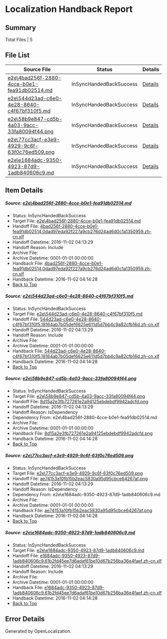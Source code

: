 # <a name='report-top'></a> Localization Handback Report

## Summary
 Total Files | 5

## File List
 Source File | Status | Details 
 ----------- | ------ | ------- 
 [e2e\4bad256f-2880-4cce-b0e1-fea91db02514.md](https://github.com/OpenLocalizationTestOrg/ol-test0/blob/ea31d7bc8c69ee3c567e22d58883244b37f99f2c/e2e/4bad256f-2880-4cce-b0e1-fea91db02514.md) | InSyncHandedBackSuccess | [Details](#3bf4886c8f77260fc7cf137fd82f054a289066ce1)
 [e2e\544d23ad-c6e0-4e28-8640-c4f67bf310f5.md](https://github.com/OpenLocalizationTestOrg/ol-test0/blob/ea31d7bc8c69ee3c567e22d58883244b37f99f2c/e2e/544d23ad-c6e0-4e28-8640-c4f67bf310f5.md) | InSyncHandedBackSuccess | [Details](#d7dca2e8f5c6d1c114eedd8d1c20a817cbc49c7d2)
 [e2e\58b9e847-cd5b-4a03-9acc-33fa80094f44.png](https://github.com/OpenLocalizationTestOrg/ol-test0/blob/ea31d7bc8c69ee3c567e22d58883244b37f99f2c/e2e/58b9e847-cd5b-4a03-9acc-33fa80094f44.png) | InSyncHandedBackSuccess | [Details](#8d15a2e3fb727261e2a94125ebdebdf9942adcfd3)
 [e2e\77cc3acf-e3e9-4929-9c6f-63f0c76ed509.png](https://github.com/OpenLocalizationTestOrg/ol-test0/blob/ea31d7bc8c69ee3c567e22d58883244b37f99f2c/e2e/77cc3acf-e3e9-4929-9c6f-63f0c76ed509.png) | InSyncHandedBackSuccess | [Details](#ae74153a10fb15b2eac5830a95d95cbce64267af4)
 [e2e\e1684adc-9350-4923-87d9-1adb840606c9.md](https://github.com/OpenLocalizationTestOrg/ol-test0/blob/ea31d7bc8c69ee3c567e22d58883244b37f99f2c/e2e/e1684adc-9350-4923-87d9-1adb840606c9.md) | InSyncHandedBackSuccess | [Details](#13a7ab88fd3eac0998bbc7976645aa41faf4ca7f5)

## Item Details
##### <a name='3bf4886c8f77260fc7cf137fd82f054a289066ce1'></a> Source: [e2e\4bad256f-2880-4cce-b0e1-fea91db02514.md](https://github.com/OpenLocalizationTestOrg/ol-test0/blob/ea31d7bc8c69ee3c567e22d58883244b37f99f2c/e2e/4bad256f-2880-4cce-b0e1-fea91db02514.md)
* Status: InSyncHandedBackSuccess
* Target File: [e2e\4bad256f-2880-4cce-b0e1-fea91db02514.md](https://github.com/OpenLocalizationTestOrg/ol-test0-zhcn/blob/b3e8d6e5b6317752a6a8078db6448ec0f71bc2b6/e2e/4bad256f-2880-4cce-b0e1-fea91db02514.md)
* Handoff File: [4bad256f-2880-4cce-b0e1-fea91db02514.0dad97eda92f227a9cb276d24ad6d0c1a1350959.zh-cn.xlf](https://github.com/OpenLocalizationTestOrg/ol-test0-handoff/blob/31a53d3fe01b7979cfaf4b581f54146cbfa5a20c/ol-handoff/OpenLocalizationTestOrg/ol-test0-zhcn/yufeih/ht/4bad256f-2880-4cce-b0e1-fea91db02514.0dad97eda92f227a9cb276d24ad6d0c1a1350959.zh-cn.xlf)
* Handoff Datetime: 2016-11-02 04:13:29
* Handoff Reason: Include
* Archive File: 
* Archive Datetime: 0001-01-01 00:00:00
* Handback File: [4bad256f-2880-4cce-b0e1-fea91db02514.0dad97eda92f227a9cb276d24ad6d0c1a1350959.zh-cn.xlf](https://github.com/OpenLocalizationTestOrg/ol-test0-handback/blob/ace2b1806669be2a1cb8f9b9366829137b7cd894/ol-handback/OpenLocalizationTestOrg/ol-test0-zhcn/yufeih/ht/4bad256f-2880-4cce-b0e1-fea91db02514.0dad97eda92f227a9cb276d24ad6d0c1a1350959.zh-cn.xlf)
* Handback Datetime: 2016-11-02 04:14:28
* [Back to Top](#report-top)

##### <a name='d7dca2e8f5c6d1c114eedd8d1c20a817cbc49c7d2'></a> Source: [e2e\544d23ad-c6e0-4e28-8640-c4f67bf310f5.md](https://github.com/OpenLocalizationTestOrg/ol-test0/blob/ea31d7bc8c69ee3c567e22d58883244b37f99f2c/e2e/544d23ad-c6e0-4e28-8640-c4f67bf310f5.md)
* Status: InSyncHandedBackSuccess
* Target File: [e2e\544d23ad-c6e0-4e28-8640-c4f67bf310f5.md](https://github.com/OpenLocalizationTestOrg/ol-test0-zhcn/blob/b3e8d6e5b6317752a6a8078db6448ec0f71bc2b6/e2e/544d23ad-c6e0-4e28-8640-c4f67bf310f5.md)
* Handoff File: [544d23ad-c6e0-4e28-8640-c4f67bf310f5.18164ab7b05def6625e611d5d7bb4c9a82cfb16d.zh-cn.xlf](https://github.com/OpenLocalizationTestOrg/ol-test0-handoff/blob/31a53d3fe01b7979cfaf4b581f54146cbfa5a20c/ol-handoff/OpenLocalizationTestOrg/ol-test0-zhcn/yufeih/ht/544d23ad-c6e0-4e28-8640-c4f67bf310f5.18164ab7b05def6625e611d5d7bb4c9a82cfb16d.zh-cn.xlf)
* Handoff Datetime: 2016-11-02 04:13:29
* Handoff Reason: Include
* Archive File: 
* Archive Datetime: 0001-01-01 00:00:00
* Handback File: [544d23ad-c6e0-4e28-8640-c4f67bf310f5.18164ab7b05def6625e611d5d7bb4c9a82cfb16d.zh-cn.xlf](https://github.com/OpenLocalizationTestOrg/ol-test0-handback/blob/ace2b1806669be2a1cb8f9b9366829137b7cd894/ol-handback/OpenLocalizationTestOrg/ol-test0-zhcn/yufeih/ht/544d23ad-c6e0-4e28-8640-c4f67bf310f5.18164ab7b05def6625e611d5d7bb4c9a82cfb16d.zh-cn.xlf)
* Handback Datetime: 2016-11-02 04:14:28
* [Back to Top](#report-top)

##### <a name='8d15a2e3fb727261e2a94125ebdebdf9942adcfd3'></a> Source: [e2e\58b9e847-cd5b-4a03-9acc-33fa80094f44.png](https://github.com/OpenLocalizationTestOrg/ol-test0/blob/ea31d7bc8c69ee3c567e22d58883244b37f99f2c/e2e/58b9e847-cd5b-4a03-9acc-33fa80094f44.png)
* Status: InSyncHandedBackSuccess
* Target File: [e2e\58b9e847-cd5b-4a03-9acc-33fa80094f44.png](https://github.com/OpenLocalizationTestOrg/ol-test0-zhcn/blob/b3e8d6e5b6317752a6a8078db6448ec0f71bc2b6/e2e/58b9e847-cd5b-4a03-9acc-33fa80094f44.png)
* Handoff File: [8d15a2e3fb727261e2a94125ebdebdf9942adcfd.png](https://github.com/OpenLocalizationTestOrg/ol-test0-handoff/blob/31a53d3fe01b7979cfaf4b581f54146cbfa5a20c/ol-handoff/OpenLocalizationTestOrg/ol-test0-zhcn/yufeih/ht/8d15a2e3fb727261e2a94125ebdebdf9942adcfd.png)
* Handoff Datetime: 2016-11-02 04:13:29
* Handoff Reason: IsDependency
* Dependency From: e2e\4bad256f-2880-4cce-b0e1-fea91db02514.md
* Archive File: 
* Archive Datetime: 0001-01-01 00:00:00
* Handback File: [8d15a2e3fb727261e2a94125ebdebdf9942adcfd.png](https://github.com/OpenLocalizationTestOrg/ol-test0-handback/blob/ace2b1806669be2a1cb8f9b9366829137b7cd894/ol-handback/OpenLocalizationTestOrg/ol-test0-zhcn/yufeih/ht/8d15a2e3fb727261e2a94125ebdebdf9942adcfd.png)
* Handback Datetime: 2016-11-02 04:14:28
* [Back to Top](#report-top)

##### <a name='ae74153a10fb15b2eac5830a95d95cbce64267af4'></a> Source: [e2e\77cc3acf-e3e9-4929-9c6f-63f0c76ed509.png](https://github.com/OpenLocalizationTestOrg/ol-test0/blob/ea31d7bc8c69ee3c567e22d58883244b37f99f2c/e2e/77cc3acf-e3e9-4929-9c6f-63f0c76ed509.png)
* Status: InSyncHandedBackSuccess
* Target File: [e2e\77cc3acf-e3e9-4929-9c6f-63f0c76ed509.png](https://github.com/OpenLocalizationTestOrg/ol-test0-zhcn/blob/b3e8d6e5b6317752a6a8078db6448ec0f71bc2b6/e2e/77cc3acf-e3e9-4929-9c6f-63f0c76ed509.png)
* Handoff File: [ae74153a10fb15b2eac5830a95d95cbce64267af.png](https://github.com/OpenLocalizationTestOrg/ol-test0-handoff/blob/31a53d3fe01b7979cfaf4b581f54146cbfa5a20c/ol-handoff/OpenLocalizationTestOrg/ol-test0-zhcn/yufeih/ht/ae74153a10fb15b2eac5830a95d95cbce64267af.png)
* Handoff Datetime: 2016-11-02 04:13:29
* Handoff Reason: IsDependency
* Dependency From: e2e\e1684adc-9350-4923-87d9-1adb840606c9.md
* Archive File: 
* Archive Datetime: 0001-01-01 00:00:00
* Handback File: [ae74153a10fb15b2eac5830a95d95cbce64267af.png](https://github.com/OpenLocalizationTestOrg/ol-test0-handback/blob/ace2b1806669be2a1cb8f9b9366829137b7cd894/ol-handback/OpenLocalizationTestOrg/ol-test0-zhcn/yufeih/ht/ae74153a10fb15b2eac5830a95d95cbce64267af.png)
* Handback Datetime: 2016-11-02 04:14:28
* [Back to Top](#report-top)

##### <a name='13a7ab88fd3eac0998bbc7976645aa41faf4ca7f5'></a> Source: [e2e\e1684adc-9350-4923-87d9-1adb840606c9.md](https://github.com/OpenLocalizationTestOrg/ol-test0/blob/ea31d7bc8c69ee3c567e22d58883244b37f99f2c/e2e/e1684adc-9350-4923-87d9-1adb840606c9.md)
* Status: InSyncHandedBackSuccess
* Target File: [e2e\e1684adc-9350-4923-87d9-1adb840606c9.md](https://github.com/OpenLocalizationTestOrg/ol-test0-zhcn/blob/b3e8d6e5b6317752a6a8078db6448ec0f71bc2b6/e2e/e1684adc-9350-4923-87d9-1adb840606c9.md)
* Handoff File: [e1684adc-9350-4923-87d9-1adb840606c9.61b2fd45ee7d6adaf61be10d67b256ba36e4faef.zh-cn.xlf](https://github.com/OpenLocalizationTestOrg/ol-test0-handoff/blob/31a53d3fe01b7979cfaf4b581f54146cbfa5a20c/ol-handoff/OpenLocalizationTestOrg/ol-test0-zhcn/yufeih/ht/e1684adc-9350-4923-87d9-1adb840606c9.61b2fd45ee7d6adaf61be10d67b256ba36e4faef.zh-cn.xlf)
* Handoff Datetime: 2016-11-02 04:13:29
* Handoff Reason: Include
* Archive File: 
* Archive Datetime: 0001-01-01 00:00:00
* Handback File: [e1684adc-9350-4923-87d9-1adb840606c9.61b2fd45ee7d6adaf61be10d67b256ba36e4faef.zh-cn.xlf](https://github.com/OpenLocalizationTestOrg/ol-test0-handback/blob/ace2b1806669be2a1cb8f9b9366829137b7cd894/ol-handback/OpenLocalizationTestOrg/ol-test0-zhcn/yufeih/ht/e1684adc-9350-4923-87d9-1adb840606c9.61b2fd45ee7d6adaf61be10d67b256ba36e4faef.zh-cn.xlf)
* Handback Datetime: 2016-11-02 04:14:28
* [Back to Top](#report-top)


## Error Details

Generated by OpenLocalization.
